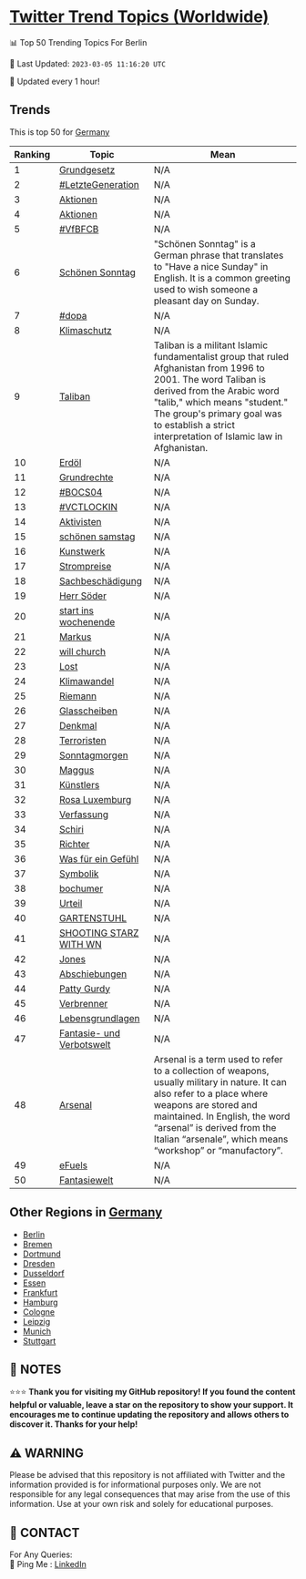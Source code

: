 [Twitter Trend Topics (Worldwide)](https://github.com/ErcinDedeoglu/Twitter-Trend-Topics)
==========


📊 Top 50 Trending Topics For Berlin

📆 Last Updated: `2023-03-05 11:16:20 UTC`

🔧 Updated every 1 hour!


## Trends

This is top 50 for [Germany](</Germany>)

| Ranking | Topic | Mean |
| ------- | ------------ | ------------ |
| 1 | [Grundgesetz](http://twitter.com/search?q=Grundgesetz) | N/A |
| 2 | [#LetzteGeneration](http://twitter.com/search?q=%23LetzteGeneration) | N/A |
| 3 | [Aktionen](http://twitter.com/search?q=Aktionen) | N/A |
| 4 | [Aktionen](http://twitter.com/search?q=Aktionen) | N/A |
| 5 | [#VfBFCB](http://twitter.com/search?q=%23VfBFCB) | N/A |
| 6 | [Schönen Sonntag](http://twitter.com/search?q=Sch%c3%b6nen+Sonntag) | "Schönen Sonntag" is a German phrase that translates to "Have a nice Sunday" in English. It is a common greeting used to wish someone a pleasant day on Sunday. |
| 7 | [#dopa](http://twitter.com/search?q=%23dopa) | N/A |
| 8 | [Klimaschutz](http://twitter.com/search?q=Klimaschutz) | N/A |
| 9 | [Taliban](http://twitter.com/search?q=Taliban) | Taliban is a militant Islamic fundamentalist group that ruled Afghanistan from 1996 to 2001. The word Taliban is derived from the Arabic word "talib," which means "student." The group's primary goal was to establish a strict interpretation of Islamic law in Afghanistan. |
| 10 | [Erdöl](http://twitter.com/search?q=Erd%c3%b6l) | N/A |
| 11 | [Grundrechte](http://twitter.com/search?q=Grundrechte) | N/A |
| 12 | [#BOCS04](http://twitter.com/search?q=%23BOCS04) | N/A |
| 13 | [#VCTLOCKIN](http://twitter.com/search?q=%23VCTLOCKIN) | N/A |
| 14 | [Aktivisten](http://twitter.com/search?q=Aktivisten) | N/A |
| 15 | [schönen samstag](http://twitter.com/search?q=sch%c3%b6nen+samstag) | N/A |
| 16 | [Kunstwerk](http://twitter.com/search?q=Kunstwerk) | N/A |
| 17 | [Strompreise](http://twitter.com/search?q=Strompreise) | N/A |
| 18 | [Sachbeschädigung](http://twitter.com/search?q=Sachbesch%c3%a4digung) | N/A |
| 19 | [Herr Söder](http://twitter.com/search?q=Herr+S%c3%b6der) | N/A |
| 20 | [start ins wochenende](http://twitter.com/search?q=start+ins+wochenende) | N/A |
| 21 | [Markus](http://twitter.com/search?q=Markus) | N/A |
| 22 | [will church](http://twitter.com/search?q=will+church) | N/A |
| 23 | [Lost](http://twitter.com/search?q=Lost) | N/A |
| 24 | [Klimawandel](http://twitter.com/search?q=Klimawandel) | N/A |
| 25 | [Riemann](http://twitter.com/search?q=Riemann) | N/A |
| 26 | [Glasscheiben](http://twitter.com/search?q=Glasscheiben) | N/A |
| 27 | [Denkmal](http://twitter.com/search?q=Denkmal) | N/A |
| 28 | [Terroristen](http://twitter.com/search?q=Terroristen) | N/A |
| 29 | [Sonntagmorgen](http://twitter.com/search?q=Sonntagmorgen) | N/A |
| 30 | [Maggus](http://twitter.com/search?q=Maggus) | N/A |
| 31 | [Künstlers](http://twitter.com/search?q=K%c3%bcnstlers) | N/A |
| 32 | [Rosa Luxemburg](http://twitter.com/search?q=Rosa+Luxemburg) | N/A |
| 33 | [Verfassung](http://twitter.com/search?q=Verfassung) | N/A |
| 34 | [Schiri](http://twitter.com/search?q=Schiri) | N/A |
| 35 | [Richter](http://twitter.com/search?q=Richter) | N/A |
| 36 | [Was für ein Gefühl](http://twitter.com/search?q=Was+f%c3%bcr+ein+Gef%c3%bchl) | N/A |
| 37 | [Symbolik](http://twitter.com/search?q=Symbolik) | N/A |
| 38 | [bochumer](http://twitter.com/search?q=bochumer) | N/A |
| 39 | [Urteil](http://twitter.com/search?q=Urteil) | N/A |
| 40 | [GARTENSTUHL](http://twitter.com/search?q=GARTENSTUHL) | N/A |
| 41 | [SHOOTING STARZ WITH WN](http://twitter.com/search?q=SHOOTING+STARZ+WITH+WN) | N/A |
| 42 | [Jones](http://twitter.com/search?q=Jones) | N/A |
| 43 | [Abschiebungen](http://twitter.com/search?q=Abschiebungen) | N/A |
| 44 | [Patty Gurdy](http://twitter.com/search?q=Patty+Gurdy) | N/A |
| 45 | [Verbrenner](http://twitter.com/search?q=Verbrenner) | N/A |
| 46 | [Lebensgrundlagen](http://twitter.com/search?q=Lebensgrundlagen) | N/A |
| 47 | [Fantasie- und Verbotswelt](http://twitter.com/search?q=Fantasie-+und+Verbotswelt) | N/A |
| 48 | [Arsenal](http://twitter.com/search?q=Arsenal) | Arsenal is a term used to refer to a collection of weapons, usually military in nature. It can also refer to a place where weapons are stored and maintained. In English, the word “arsenal” is derived from the Italian “arsenale”, which means “workshop” or “manufactory”. |
| 49 | [eFuels](http://twitter.com/search?q=eFuels) | N/A |
| 50 | [Fantasiewelt](http://twitter.com/search?q=Fantasiewelt) | N/A |



## Other Regions in [Germany](</Germany>)

* [Berlin](</Germany/Berlin.md>)
* [Bremen](</Germany/Bremen.md>)
* [Dortmund](</Germany/Dortmund.md>)
* [Dresden](</Germany/Dresden.md>)
* [Dusseldorf](</Germany/Dusseldorf.md>)
* [Essen](</Germany/Essen.md>)
* [Frankfurt](</Germany/Frankfurt.md>)
* [Hamburg](</Germany/Hamburg.md>)
* [Cologne](</Germany/Cologne.md>)
* [Leipzig](</Germany/Leipzig.md>)
* [Munich](</Germany/Munich.md>)
* [Stuttgart](</Germany/Stuttgart.md>)



## 📝 NOTES

⭐⭐⭐ **Thank you for visiting my GitHub repository! If you found the content helpful or valuable, leave a star on the repository to show your support. It encourages me to continue updating the repository and allows others to discover it. Thanks for your help!**


## ⚠️ WARNING

Please be advised that this repository is not affiliated with Twitter and the information provided is for informational purposes only. We are not responsible for any legal consequences that may arise from the use of this information. Use at your own risk and solely for educational purposes.


## 📨 CONTACT

 For Any Queries:  
            🏓 Ping Me : [LinkedIn](https://www.linkedin.com/in/ercindedeoglu/)
